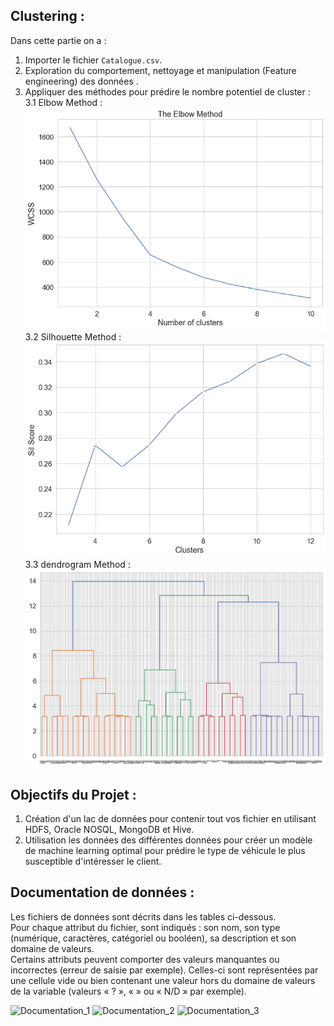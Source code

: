 ## Clustering :  

Dans cette partie on a :  
1. Importer le fichier `Catalogue.csv`.  
2. Exploration du comportement, nettoyage et manipulation (Feature engineering) des données .  
3. Appliquer des méthodes pour prédire le nombre potentiel de cluster :   
	3.1 Elbow Method :  
	![Elbow_Method](https://github.com/missaouii/TPT_ML_BD/blob/main/Machine_Learning/Clustering_Classification/Elbow_method.png)  
	3.2 Silhouette  Method :  
	![Silhouette_Method](https://github.com/missaouii/TPT_ML_BD/blob/main/Machine_Learning/Clustering_Classification/Silhouette_method.png)  
	3.3 dendrogram Method :  
	![dendrogram_Method](https://github.com/missaouii/TPT_ML_BD/blob/main/Machine_Learning/Clustering_Classification/dendrogram_method.png)  

## Objectifs du Projet : 

1. Création d'un lac de données pour contenir tout vos fichier en utilisant HDFS, Oracle NOSQL, MongoDB et Hive.  
2. Utilisation les données des différentes données pour créer un modèle de machine learning optimal pour prédire le type de véhicule le plus susceptible d'intéresser le client.  
  
## Documentation de données :  
  
Les fichiers de données sont décrits dans les tables ci-dessous.   
Pour chaque attribut du fichier, sont indiqués : son nom, son type (numérique, caractères, catégoriel ou booléen), sa description et son domaine de valeurs.  
Certains attributs peuvent comporter des valeurs manquantes ou incorrectes (erreur de saisie par exemple). Celles-ci sont représentées par une cellule vide ou bien contenant une valeur hors du domaine de valeurs de la variable (valeurs « ? », « » ou « N/D » par exemple).  

![Documentation_1](https://github.com/missaouii/TPT_ML_BD/blob/main/documentation_donn%C3%A9es_1.png)
![Documentation_2](https://github.com/missaouii/TPT_ML_BD/blob/main/documentation_donn%C3%A9es_2.PNG)
![Documentation_3](https://github.com/missaouii/TPT_ML_BD/blob/main/documentation_donn%C3%A9es_3.PNG)
 

 